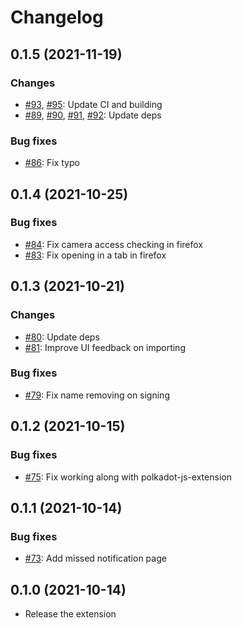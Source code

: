 # Changelog

## 0.1.5 (2021-11-19)

### Changes

- [#93](https://github.com/paritytech/parity-signer-companion/pull/93), [#95](https://github.com/paritytech/parity-signer-companion/pull/95): Update CI and building
- [#89](https://github.com/paritytech/parity-signer-companion/pull/89), [#90](https://github.com/paritytech/parity-signer-companion/pull/90), [#91](https://github.com/paritytech/parity-signer-companion/pull/91), [#92](https://github.com/paritytech/parity-signer-companion/pull/92): Update deps

### Bug fixes

- [#86](https://github.com/paritytech/parity-signer-companion/pull/86): Fix typo

## 0.1.4 (2021-10-25)

### Bug fixes

- [#84](https://github.com/paritytech/parity-signer-companion/pull/84): Fix camera access checking in firefox
- [#83](https://github.com/paritytech/parity-signer-companion/pull/83): Fix opening in a tab in firefox

## 0.1.3 (2021-10-21)

### Changes

- [#80](https://github.com/paritytech/parity-signer-companion/pull/80): Update deps
- [#81](https://github.com/paritytech/parity-signer-companion/pull/81): Improve UI feedback on importing

### Bug fixes

- [#79](https://github.com/paritytech/parity-signer-companion/pull/79): Fix name removing on signing

## 0.1.2 (2021-10-15)

### Bug fixes

- [#75](https://github.com/paritytech/parity-signer-companion/pull/75): Fix working along with polkadot-js-extension

## 0.1.1 (2021-10-14)

### Bug fixes

- [#73](https://github.com/paritytech/parity-signer-companion/pull/73): Add missed notification page

## 0.1.0 (2021-10-14)

- Release the extension

